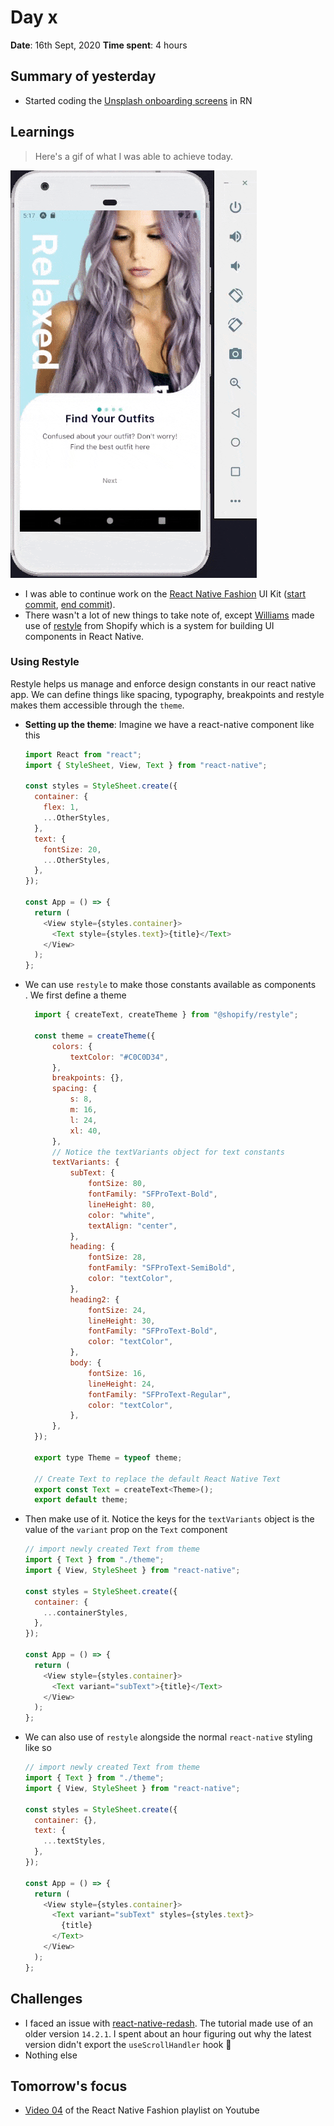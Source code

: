 # Day x

**Date**: 16th Sept, 2020
**Time spent**: 4 hours

## Summary of yesterday

- Started coding the [Unsplash onboarding screens](https://github.com/vickOnRails/react-native-unsplash-onboarding) in RN

## Learnings

> Here's a gif of what I was able to achieve today.

![Screenshot of react native fashion app](./../images/gifs/react-native-fashion-03.gif)

- I was able to continue work on the [React Native Fashion](https://github.com/vickOnRails/react-native-fashion) UI Kit ([start commit](https://github.com/vickOnRails/react-native-fashion/commit/791d980d3fc46720da40cd4b3d09ba08b5b13f26), [end commit](https://github.com/vickOnRails/react-native-fashion/commit/d56b79ca32adce249985c17e32237c4c343e076c)).
- There wasn't a lot of new things to take note of, except [Williams](https://www.youtube.com/channel/UC806fwFWpiLQV5y-qifzHnA) made use of [restyle](https://github.com/Shopify/restyle) from Shopify which is a system for building UI components in React Native.

### Using Restyle

Restyle helps us manage and enforce design constants in our react native app. We can define things like spacing, typography, breakpoints and restyle makes them accessible through the `theme`.

- **Setting up the theme**: Imagine we have a react-native component like this <br>

  ```js
  import React from "react";
  import { StyleSheet, View, Text } from "react-native";

  const styles = StyleSheet.create({
    container: {
      flex: 1,
      ...OtherStyles,
    },
    text: {
      fontSize: 20,
      ...OtherStyles,
    },
  });

  const App = () => {
    return (
      <View style={styles.container}>
        <Text style={styles.text}>{title}</Text>
      </View>
    );
  };
  ```

- We can use `restyle` to make those constants available as components <br>. We first define a theme

  ```js
    import { createText, createTheme } from "@shopify/restyle";

    const theme = createTheme({
        colors: {
            textColor: "#C0C0D34",
        },
        breakpoints: {},
        spacing: {
            s: 8,
            m: 16,
            l: 24,
            xl: 40,
        },
        // Notice the textVariants object for text constants
        textVariants: {
            subText: {
                fontSize: 80,
                fontFamily: "SFProText-Bold",
                lineHeight: 80,
                color: "white",
                textAlign: "center",
            },
            heading: {
                fontSize: 28,
                fontFamily: "SFProText-SemiBold",
                color: "textColor",
            },
            heading2: {
                fontSize: 24,
                lineHeight: 30,
                fontFamily: "SFProText-Bold",
                color: "textColor",
            },
            body: {
                fontSize: 16,
                lineHeight: 24,
                fontFamily: "SFProText-Regular",
                color: "textColor",
            },
        },
    });

    export type Theme = typeof theme;

    // Create Text to replace the default React Native Text
    export const Text = createText<Theme>();
    export default theme;

  ```

- Then make use of it. Notice the keys for the `textVariants` object is the value of the `variant` prop on the `Text` component <br>

  ```js
  // import newly created Text from theme
  import { Text } from "./theme";
  import { View, StyleSheet } from "react-native";

  const styles = StyleSheet.create({
    container: {
      ...containerStyles,
    },
  });

  const App = () => {
    return (
      <View style={styles.container}>
        <Text variant="subText">{title}</Text>
      </View>
    );
  };
  ```

- We can also use of `restyle` alongside the normal `react-native` styling like so <br>

  ```js
  // import newly created Text from theme
  import { Text } from "./theme";
  import { View, StyleSheet } from "react-native";

  const styles = StyleSheet.create({
    container: {},
    text: {
      ...textStyles,
    },
  });

  const App = () => {
    return (
      <View style={styles.container}>
        <Text variant="subText" styles={styles.text}>
          {title}
        </Text>
      </View>
    );
  };
  ```

## Challenges

- I faced an issue with [react-native-redash](https://github.com/wcandillon/react-native-redash). The tutorial made use of an older version `14.2.1`. I spent about an hour figuring out why the latest version didn't export the `useScrollHandler` hook 👀
- Nothing else

## Tomorrow's focus

- [Video 04](https://www.youtube.com/watch?v=MOOHr47yve0&list=PLkOyNuxGl9jyhndcnbFcgNM81fZak7Rbw&index=5) of the React Native Fashion playlist on Youtube
